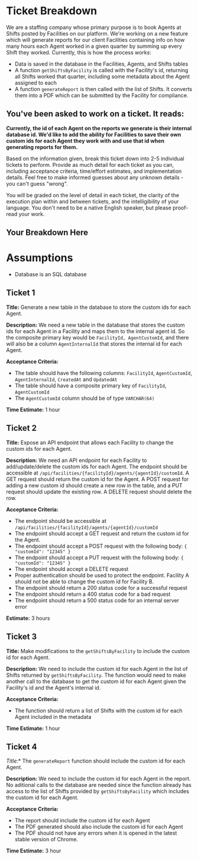# Ticket Breakdown
We are a staffing company whose primary purpose is to book Agents at Shifts posted by Facilities on our platform. We're working on a new feature which will generate reports for our client Facilities containing info on how many hours each Agent worked in a given quarter by summing up every Shift they worked. Currently, this is how the process works:

- Data is saved in the database in the Facilities, Agents, and Shifts tables
- A function `getShiftsByFacility` is called with the Facility's id, returning all Shifts worked that quarter, including some metadata about the Agent assigned to each
- A function `generateReport` is then called with the list of Shifts. It converts them into a PDF which can be submitted by the Facility for compliance.

## You've been asked to work on a ticket. It reads:

**Currently, the id of each Agent on the reports we generate is their internal database id. We'd like to add the ability for Facilities to save their own custom ids for each Agent they work with and use that id when generating reports for them.**


Based on the information given, break this ticket down into 2-5 individual tickets to perform. Provide as much detail for each ticket as you can, including acceptance criteria, time/effort estimates, and implementation details. Feel free to make informed guesses about any unknown details - you can't guess "wrong".


You will be graded on the level of detail in each ticket, the clarity of the execution plan within and between tickets, and the intelligibility of your language. You don't need to be a native English speaker, but please proof-read your work.

## Your Breakdown Here

# Assumptions
 - Database is an SQL database

## Ticket 1
**Title:** Generate a new table in the database to store the custom ids for each Agent.  

**Description:** We need a new table in the database that stores the custom ids for each Agent in a Facility and maps them to the internal agent id. So the composite primary key would be `FacilityId, AgentCustomId`, and there will also be a column `AgentInternalId` that stores the internal id for each Agent.

**Acceptance Criteria:** 
 - The table should have the following columns: `FacilityId`, `AgentCustomId`, `AgentInternalId`, `CreatedAt` and `UpdatedAt`
 - The table should have a composite primary key of `FacilityId`, `AgentCustomId`
 - The `AgentCustomId` column should be of type `VARCHAR(64)`

**Time Estimate:** 1 hour

## Ticket 2

**Title:** Expose an API endpoint that allows each Facility to change the custom ids for each Agent.

**Description:** We need an API endpoint for each Facility to add/update/delete the custom ids for each Agent. The endpoint should be accessible at `/api/facilities/{facilityId}/agents/{agentId}/customId`. 
A GET request should return the custom id for the Agent. A POST request for adding a new custom id should create a new row in the table, and a PUT request should update the existing row. A DELETE request should delete the row.

**Acceptance Criteria:** 
 - The endpoint should be accessible at `/api/facilities/{facilityId}/agents/{agentId}/customId`
 - The endpoint should accept a GET request and return the custom id for the Agent.
 - The endpoint should accept a POST request with the following body: `{ "customId": "12345" }`
 - The endpoint should accept a PUT request with the following body: `{ "customId": "12345" }`
 - The endpoint should accept a DELETE request
 - Proper authentication should be used to protect the endpoint. Facility A should not be able to change the custom id for Facility B.
 - The endpoint should return a 200 status code for a successful request
 - The endpoint should return a 400 status code for a bad request
 - The endpoint should return a 500 status code for an internal server error

**Estimate:** 3 hours


## Ticket 3

**Title:** Make modifications to the `getShiftsByFacility` to include the custom id for each Agent.

**Description:** We need to include the custom id for each Agent in the list of Shifts returned by `getShiftsByFacility`. The function would need to make another call to the database to get the custom id for each Agent given the Facility's id and the Agent's internal id.

**Acceptance Criteria:** 
- The function should return a list of Shifts with the custom id for each Agent included in the metadata

**Time Estimate:** 1 hour


## Ticket 4

**Title*:** The `generateReport` function should include the custom id for each Agent.

**Description:** We need to include the custom id for each Agent in the report. No aditional calls to the database are needed since the function already has access to the list of Shifts provided by `getShiftsByFacility` which includes the custom id for each Agent.

**Acceptance Criteria:**
- The report should include the custom id for each Agent
- The PDF generated should also include the custom id for each Agent
- The PDF should not have any errors when it is opened in the latest stable version of Chrome.

**Time Estimate:** 3 hour
